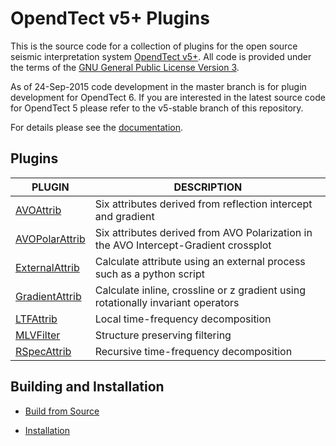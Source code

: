 # OpendTect v5+ Plugins 

This is the source code for a collection of plugins for the open source seismic interpretation system [OpendTect v5+](http://www.opendtect.org). All code is provided under the terms of the [GNU General Public License Version 3](./LICENSE.txt).

As of 24-Sep-2015 code development in the master branch is for plugin development for OpendTect 6. If you are interested in the latest source code for OpendTect 5 please refer to the v5-stable branch of this repository.

For details please see the [documentation](http://waynegm.github.io/OpendTect-Plugin-Docs/).

## Plugins

| PLUGIN | DESCRIPTION |
|--------|-------------|
| [AVOAttrib](http://waynegm.github.io/OpendTect-Plugin-Docs/Attributes/AVOAttrib/) | Six attributes derived from reflection intercept and gradient |
| [AVOPolarAttrib](http://waynegm.github.io/OpendTect-Plugin-Docs/plugins/AVOPolarAttrib.html) |Six attributes derived from AVO Polarization in the AVO Intercept-Gradient crossplot |
| [ExternalAttrib](http://waynegm.github.io/OpendTect-Plugin-Docs/Attributes/ExternalAttrib/) | Calculate attribute using an external process such as a python script |
| [GradientAttrib](http://waynegm.github.io/OpendTect-Plugin-Docs/Attributes/GradientAttrib/) | Calculate inline, crossline or z gradient using rotationally invariant operators |
| [LTFAttrib](http://waynegm.github.io/OpendTect-Plugin-Docs/Attributes/LTFAttrib/) | Local time-frequency decomposition |
| [MLVFilter](http://waynegm.github.io/OpendTect-Plugin-Docs/Attributes/MLVFilter/) | Structure preserving filtering |
| [RSpecAttrib](http://waynegm.github.io/OpendTect-Plugin-Docs/Attributes/RSpecAttrib/) | Recursive time-frequency decomposition |

## Building and Installation

* [Build from Source](http://waynegm.github.io/OpendTect-Plugin-Docs/Installation/building-from-source/)

* [Installation](http://waynegm.github.io/OpendTect-Plugin-Docs/Installation/installation/)
